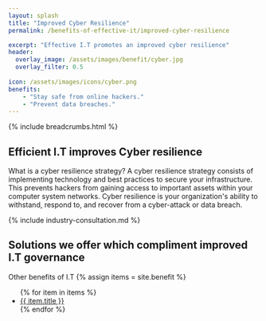 ```yaml
---
layout: splash 
title: "Improved Cyber Resilience"
permalink: /benefits-of-effective-it/improved-cyber-resilience

excerpt: "Effective I.T promotes an improved cyber resilience"
header:
  overlay_image: /assets/images/benefit/cyber.jpg
  overlay_filter: 0.5 
  
icon: /assets/images/icons/cyber.png
benefits:
    - "Stay safe from online hackers."
    - "Prevent data breaches."
---
```


{% include breadcrumbs.html %}

## Efficient I.T improves Cyber resilience

What is a cyber resilience strategy?
A cyber resilience strategy consists of implementing technology and best practices to secure your infrastructure. This prevents hackers from gaining access to important assets within your computer system networks. Cyber resilience is your organization's ability to withstand, respond to, and recover from a cyber-attack or data breach.

{% include industry-consultation.md %}

## Solutions we offer which compliment improved I.T governance

Other benefits of I.T
{% assign items = site.benefit %}
<ul class="">
    {% for item in items %}
        <li><a href="{{ item.url }}">{{ item.title }}</a></li>
    {% endfor %}
</ul>